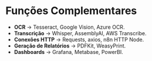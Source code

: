 # Funções Complementares

- **OCR** → Tesseract, Google Vision, Azure OCR.  
- **Transcrição** → Whisper, AssemblyAI, AWS Transcribe.  
- **Conexões HTTP** → Requests, axios, n8n HTTP Node.  
- **Geração de Relatórios** → PDFKit, WeasyPrint.  
- **Dashboards** → Grafana, Metabase, PowerBI.  
